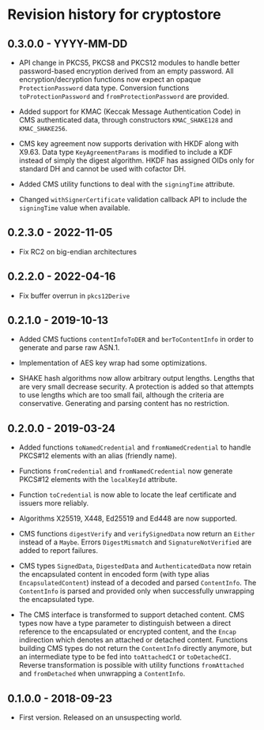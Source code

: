 # Revision history for cryptostore

## 0.3.0.0 - YYYY-MM-DD

* API change in PKCS5, PKCS8 and PKCS12 modules to handle better password-based
  encryption derived from an empty password.  All encryption/decryption
  functions now expect an opaque `ProtectionPassword` data type.  Conversion
  functions `toProtectionPassword` and `fromProtectionPassword` are provided.

* Added support for KMAC (Keccak Message Authentication Code) in CMS
  authenticated data, through constructors `KMAC_SHAKE128` and `KMAC_SHAKE256`.

* CMS key agreement now supports derivation with HKDF along with X9.63.  Data
  type `KeyAgreementParams` is modified to include a KDF instead of simply the
  digest algorithm.  HKDF has assigned OIDs only for standard DH and cannot be
  used with cofactor DH.

* Added CMS utility functions to deal with the `signingTime` attribute.

* Changed `withSignerCertificate` validation callback API to include the
  `signingTime` value when available.

## 0.2.3.0 - 2022-11-05

* Fix RC2 on big-endian architectures

## 0.2.2.0 - 2022-04-16

* Fix buffer overrun in `pkcs12Derive`

## 0.2.1.0 - 2019-10-13

* Added CMS fuctions `contentInfoToDER` and `berToContentInfo` in order to
  generate and parse raw ASN.1.

* Implementation of AES key wrap had some optimizations.

* SHAKE hash algorithms now allow arbitrary output lengths.  Lengths that are
  very small decrease security.  A protection is added so that attempts to use
  lengths which are too small fail, although the criteria are conservative.
  Generating and parsing content has no restriction.

## 0.2.0.0 - 2019-03-24

* Added functions `toNamedCredential` and `fromNamedCredential` to handle
  PKCS#12 elements with an alias (friendly name).

* Functions `fromCredential` and `fromNamedCredential` now generate PKCS#12
  elements with the `localKeyId` attribute.

* Function `toCredential` is now able to locate the leaf certificate and issuers
  more reliably.

* Algorithms X25519, X448, Ed25519 and Ed448 are now supported.

* CMS functions `digestVerify` and `verifySignedData` now return an `Either`
  instead of a `Maybe`.  Errors `DigestMismatch` and `SignatureNotVerified` are
  added to report failures.

* CMS types `SignedData`, `DigestedData` and `AuthenticatedData` now retain the
  encapsulated content in encoded form (with type alias `EncapsulatedContent`)
  instead of a decoded and parsed `ContentInfo`.  The `ContentInfo` is parsed
  and provided only when successfully unwrapping the encapsulated type.

* The CMS interface is transformed to support detached content.  CMS types now
  have a type parameter to distinguish between a direct reference to the
  encapsulated or encrypted content, and the `Encap` indirection which denotes
  an attached or detached content.  Functions building CMS types do not return
  the `ContentInfo` directly anymore, but an intermediate type to be fed into
  `toAttachedCI` or `toDetachedCI`.  Reverse transformation is possible with
  utility functions `fromAttached` and `fromDetached` when unwrapping a
  `ContentInfo`.

## 0.1.0.0 - 2018-09-23

* First version. Released on an unsuspecting world.
